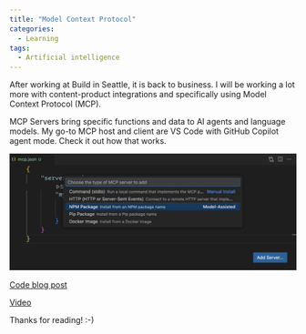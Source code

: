 ```yaml
---
title: "Model Context Protocol"
categories:
  - Learning
tags:
  - Artificial intelligence
---
```


After working at Build in Seattle, it is back to business. I will be working a lot more with content-product integrations and specifically using Model Context Protocol (MCP). 

MCP Servers bring specific functions and data to AI agents and language models. My go-to MCP host and client are VS Code with GitHub Copilot agent mode. Check it out how that works. 

![img](../assets/images/2025-05-30-model-context-protocol.png)

[Code blog post](https://code.visualstudio.com/blogs/2025/05/12/agent-mode-meets-mcp)

[Video](https://www.youtube.com/watch?v=VePxCcF99w4)

Thanks for reading! :-)
